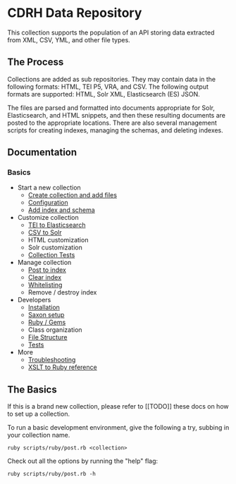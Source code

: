 CDRH Data Repository
======

This collection supports the population of an API storing data extracted from XML, CSV, YML, and other file types.

## The Process

Collections are added as sub repositories. They may contain data in the following formats: HTML, TEI P5, VRA, and CSV.  The following output formats are supported: HTML, Solr XML, Elasticsearch (ES) JSON.

The files are parsed and formatted into documents appropriate for Solr, Elasticsearch, and HTML snippets, and then these resulting documents are posted to the appropriate locations. There are also several management scripts for creating indexes, managing the schemas, and deleting indexes.

## Documentation

### Basics

- Start a new collection
  - [Create collection and add files](docs/1_setup/collection_setup.md)
  - [Configuration](docs/1_setup/config.md)
  - [Add index and schema](docs/1_setup/prepare_index.md)
- Customize collection
  - [TEI to Elasticsearch](docs/2_customization/xml_to_es.md)
  - [CSV to Solr](docs/2_customization/csv_to_solr.md)
  - HTML customization
  - Solr customization
  - [Collection Tests](docs/2_customization/test.md)
- Manage collection
  - [Post to index](docs/3_manage/post.md)
  - [Clear index](docs/3_manage/clear_index.md)
  - [Whitelisting](docs/2_customization/whitelisting.md)
  - Remove / destroy index
- Developers
  - [Installation](docs/4_developers/installation.md)
  - [Saxon setup](docs/4_developers/saxon.md)
  - [Ruby / Gems](docs/4_developers/ruby_gems.md)
  - Class organization
  - [File Structure](docs/4_developers/file_structure.md)
  - [Tests](docs/4_developers/test.md)
- More
  - [Troubleshooting](docs/troubleshooting.md)
  - [XSLT to Ruby reference](xslt_to_ruby_reference.md)

## The Basics

If this is a brand new collection, please refer to [[TODO]] these docs on how to set up a collection.

To run a basic development environment, give the following a try, subbing in your collection name.

```
ruby scripts/ruby/post.rb <collection>
```

Check out all the options by running the "help" flag:

```
ruby scripts/ruby/post.rb -h
```
